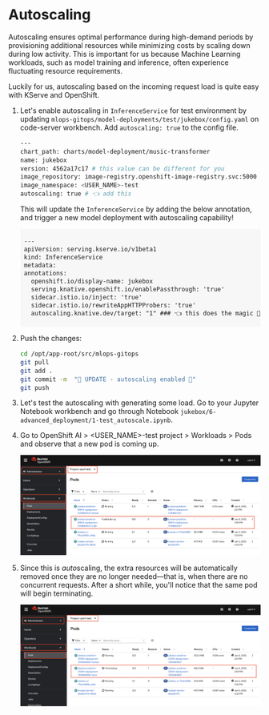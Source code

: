 # Autoscaling

Autoscaling ensures optimal performance during high-demand periods by provisioning additional resources while minimizing costs by scaling down during low activity. This is important for us because Machine Learning workloads, such as model training and inference, often experience fluctuating resource requirements. 

Luckily for us, autoscaling based on the incoming request load is quite easy with KServe and OpenShift.

1. Let's enable autoscaling in `InferenceService` for test environment by updating `mlops-gitops/model-deployments/test/jukebox/config.yaml` on code-server workbench. Add `autoscaling: true` to the config file.

    ```bash
    ---
    chart_path: charts/model-deployment/music-transformer
    name: jukebox
    version: 4562a17c17 # this value can be different for you
    image_repository: image-registry.openshift-image-registry.svc:5000
    image_namespace: <USER_NAME>-test
    autoscaling: true # 👈 add this
    ```

    This will update the `InferenceService` by adding the below annotation, and trigger a new model deployment with autoscaling capability! 

    <div class="highlight" style="background: #f7f7f7">
    <pre><code class="language-yaml">
    ---
    apiVersion: serving.kserve.io/v1beta1
    kind: InferenceService
    metadata:
    annotations:
      openshift.io/display-name: jukebox
      serving.knative.openshift.io/enablePassthrough: 'true'
      sidecar.istio.io/inject: 'true'
      sidecar.istio.io/rewriteAppHTTPProbers: 'true'
      autoscaling.knative.dev/target: "1" ### 👈 this does the magic 🔮
    </code></pre></div>

2. Push the changes:

    ```bash
    cd /opt/app-root/src/mlops-gitops
    git pull
    git add .
    git commit -m  "💸 UPDATE - autoscaling enabled 💸"
    git push
    ```
    
3. Let's test the autoscaling with generating some load. Go to your Jupyter Notebook workbench and go through Notebook `jukebox/6-advanced_deployment/1-test_autoscale.ipynb`.

4. Go to OpenShift AI > <USER_NAME>-test project > Workloads > Pods and observe that a new pod is coming up.

    ![autoscaling-1.png](./images/autoscaling-1.png)

5. Since this is *auto*scaling, the extra resources will be automatically removed once they are no longer needed—that is, when there are no concurrent requests. After a short while, you'll notice that the same pod will begin terminating.

    ![autoscaling-2.png](./images/autoscaling-2.png)